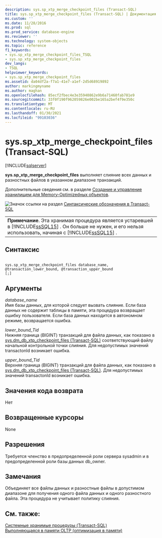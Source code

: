 ```yaml
---
description: sys.sp_xtp_merge_checkpoint_files (Transact-SQL)
title: sys.sp_xtp_merge_checkpoint_files (Transact-SQL) | Документация Майкрософт
ms.custom: ''
ms.date: 11/28/2016
ms.prod: sql
ms.prod_service: database-engine
ms.reviewer: ''
ms.technology: system-objects
ms.topic: reference
f1_keywords:
- sys.sp_xtp_merge_checkpoint_files_TSQL
- sys.sp_xtp_merge_checkpoint_files
dev_langs:
- TSQL
helpviewer_keywords:
- sys.sp_xtp_merge_checkpoint_files
ms.assetid: da04df2a-f7a1-41e7-a1ef-2d5d68919892
author: markingmyname
ms.author: maghan
ms.openlocfilehash: 85ecf2fbec4e3e35940862e9b6a71460fab781e9
ms.sourcegitcommit: 33f0f190f962059826e002be165a2bef4f9e350c
ms.translationtype: MT
ms.contentlocale: ru-RU
ms.lasthandoff: 01/30/2021
ms.locfileid: "99103036"
---
```

# <a name="syssp_xtp_merge_checkpoint_files-transact-sql"></a>sys.sp_xtp_merge_checkpoint_files (Transact-SQL)
[!INCLUDE[sqlserver](../../includes/applies-to-version/sqlserver.md)]

  **sys.sp_xtp_merge_checkpoint_files** выполняет слияние всех данных и разностных файлов в указанном диапазоне транзакций.  
  
 Дополнительные сведения см. в разделе [Создание и управление хранилищем для Memory-Optimizedных объектов](../../relational-databases/in-memory-oltp/creating-and-managing-storage-for-memory-optimized-objects.md).  
  
 ![Значок ссылки на раздел](../../database-engine/configure-windows/media/topic-link.gif "Значок ссылки на раздел") [Синтаксические обозначения в Transact-SQL](../../t-sql/language-elements/transact-sql-syntax-conventions-transact-sql.md)  
  
||  
|-|  
|**Примечание**. Эта хранимая процедура является устаревшей в [!INCLUDE[ssSQL15](../../includes/sssql16-md.md)] . Он больше не нужен, и его нельзя использовать, начиная с [!INCLUDE[ssSQL15](../../includes/sssql16-md.md)] .|  
  
## <a name="syntax"></a>Синтаксис  
  
```  
  
sys.sp_xtp_merge_checkpoint_files database_name, @transaction_lower_bound, @transaction_upper_bound  
[;]  
```  
  
## <a name="arguments"></a>Аргументы  
 *database_name*  
 Имя базы данных, для которой следует вызвать слияние. Если база данных не содержит таблицы в памяти, эта процедура возвращает ошибку пользователя. Если база данных находится в автономном режиме, возвращается ошибка.  
  
 *lower_bound_Tid*  
 Нижняя граница (BIGINT) транзакций для файла данных, как показано в [sys.dm_db_xtp_checkpoint_files &#40;Transact-SQL&#41;](../../relational-databases/system-dynamic-management-views/sys-dm-db-xtp-checkpoint-files-transact-sql.md) соответствующий файлу начальной контрольной точки слияния. Для недопустимых значений transactonId возникает ошибка.  
  
 *upper_bound_Tid*  
 Верхняя граница (BIGINT) транзакций для файла данных, как показано в [sys.dm_db_xtp_checkpoint_files &#40;Transact-SQL&#41;](../../relational-databases/system-dynamic-management-views/sys-dm-db-xtp-checkpoint-files-transact-sql.md). Для недопустимых значений transactonId возникает ошибка.  
  
## <a name="return-code-values"></a>Значения кода возврата  
 Нет  
  
## <a name="cursors-returned"></a>Возвращенные курсоры  
 None  
  
## <a name="permissions"></a>Разрешения  
 Требуется членство в предопределенной роли сервера sysadmin и в предопределенной роли базы данных db_owner.  
  
## <a name="remarks"></a>Замечания  
 Объединяет все файлы данных и разностные файлы в допустимом диапазоне для получения одного файла данных и одного разностного файла. Эта процедура не учитывает политику слияния.  
  
## <a name="see-also"></a>См. также:  
 [Системные хранимые процедуры (Transact-SQL)](../../relational-databases/system-stored-procedures/system-stored-procedures-transact-sql.md)   
 [Выполняющаяся в памяти OLTP (оптимизация в памяти)](../../relational-databases/in-memory-oltp/in-memory-oltp-in-memory-optimization.md)  
  
  
